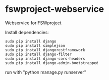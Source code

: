 fswproject-webservice
=====================

Webservice for FSWproject


Install dependencies:

	sudo pip install django
	sudo pip install simplejson
	sudo pip install djangorestframework
	sudo pip install django-filter
	sudo pip install django-cors-headers
	sudo pip install django-admin-bootstrapped
run with "python manage.py runserver"

